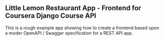 ## Little Lemon Restaurant App - Frontend for Coursera Django Course API

This is a rough example app showing how to create a frontend based upon a moder OpenAPI / Swagger specification for a REST API app.

